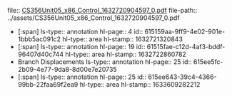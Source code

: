 file:: [CS356Unit05_x86_Control_1632720904597_0.pdf](../assets/CS356Unit05_x86_Control_1632720904597_0.pdf)
file-path:: ../assets/CS356Unit05_x86_Control_1632720904597_0.pdf

- [:span]
  ls-type:: annotation
  hl-page:: 4
  id:: 615159aa-9ff9-4e02-901e-1bbb5ac091c2
  hl-type:: area
  hl-stamp:: 1632721320843
- [:span]
  ls-type:: annotation
  hl-page:: 19
  id:: 61515fae-c12d-4af3-bddf-96407d40c744
  hl-type:: area
  hl-stamp:: 1632722860782
- Branch Displacements
  ls-type:: annotation
  hl-page:: 25
  id:: 615ee5fc-2b09-4e77-9da8-8d00e7e20735
- [:span]
  ls-type:: annotation
  hl-page:: 25
  id:: 615ee643-39c4-4366-99bb-22faa69f2ea9
  hl-type:: area
  hl-stamp:: 1633609282212